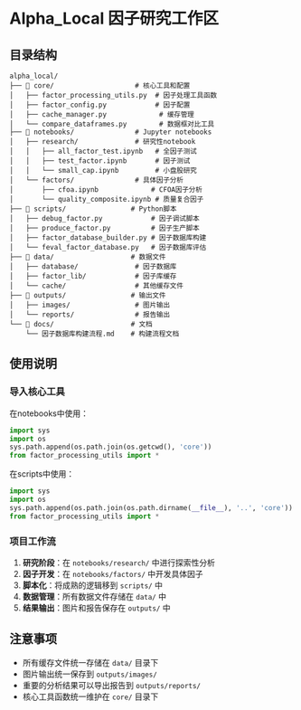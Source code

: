 # Alpha_Local 因子研究工作区

## 目录结构

```
alpha_local/
├── 📁 core/                    # 核心工具和配置
│   ├── factor_processing_utils.py  # 因子处理工具函数
│   ├── factor_config.py            # 因子配置
│   ├── cache_manager.py             # 缓存管理
│   └── compare_dataframes.py        # 数据框对比工具
├── 📁 notebooks/               # Jupyter notebooks
│   ├── research/              # 研究性notebook
│   │   ├── all_factor_test.ipynb   # 全因子测试
│   │   ├── test_factor.ipynb       # 因子测试
│   │   └── small_cap.ipynb         # 小盘股研究
│   └── factors/               # 具体因子分析
│       ├── cfoa.ipynb             # CFOA因子分析
│       └── quality_composite.ipynb # 质量复合因子
├── 📁 scripts/                # Python脚本
│   ├── debug_factor.py            # 因子调试脚本
│   ├── produce_factor.py          # 因子生产脚本
│   ├── factor_database_builder.py # 因子数据库构建
│   └── feval_factor_database.py   # 因子数据库评估
├── 📁 data/                   # 数据文件
│   ├── database/              # 因子数据库
│   ├── factor_lib/            # 因子库缓存
│   └── cache/                 # 其他缓存文件
├── 📁 outputs/                # 输出文件
│   ├── images/                # 图片输出
│   └── reports/               # 报告输出
└── 📁 docs/                   # 文档
    └── 因子数据库构建流程.md    # 构建流程文档
```

## 使用说明

### 导入核心工具

在notebooks中使用：
```python
import sys
import os
sys.path.append(os.path.join(os.getcwd(), 'core'))
from factor_processing_utils import *
```

在scripts中使用：
```python
import sys
import os
sys.path.append(os.path.join(os.path.dirname(__file__), '..', 'core'))
from factor_processing_utils import *
```

### 项目工作流

1. **研究阶段**：在 `notebooks/research/` 中进行探索性分析
2. **因子开发**：在 `notebooks/factors/` 中开发具体因子
3. **脚本化**：将成熟的逻辑移到 `scripts/` 中
4. **数据管理**：所有数据文件存储在 `data/` 中
5. **结果输出**：图片和报告保存在 `outputs/` 中

## 注意事项

- 所有缓存文件统一存储在 `data/` 目录下
- 图片输出统一保存到 `outputs/images/`
- 重要的分析结果可以导出报告到 `outputs/reports/`
- 核心工具函数统一维护在 `core/` 目录下
